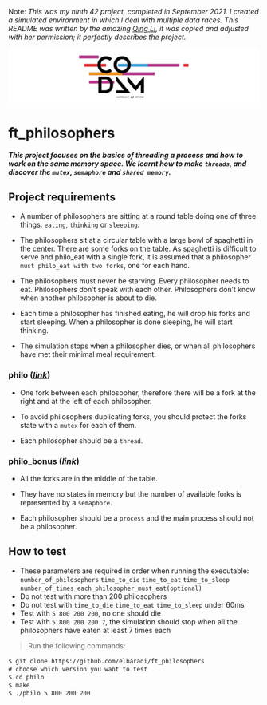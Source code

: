 Note: _This was my ninth 42 project, completed in September 2021. I created a simulated environment in which I deal with multiple data races. This README was written by the amazing [Qing Li](https://github.com/qingqingqingli), it was copied and adjusted with her permission; it perfectly describes the project._

[![Logo](https://github.com/qingqingqingli/readme_images/blob/master/codam_logo_1.png)](https://github.com/elbaradi/ft_philosophers)

# ft_philosophers

***This project focuses on the basics of threading a process and how to work on the same memory space. We learnt how to make `threads`, and discover the `mutex`, `semaphore` and `shared memory`.***

## Project requirements

- A number of philosophers are sitting at a round table doing one of three things: `eating`, `thinking` or `sleeping`. 
  
- The philosophers sit at a circular table with a large bowl of spaghetti in the center. There are some forks on the table. As spaghetti is difficult to serve and philo_eat with a single fork, it is assumed that a philosopher `must philo_eat with two forks`, one for each hand.

- The philosophers must never be starving. Every philosopher needs to eat. Philosophers don’t speak with each other. Philosophers don’t know when another philosopher is about to die. 

- Each time a philosopher has finished eating, he will drop his forks and start sleeping. When a philosopher is done sleeping, he will start thinking.

- The simulation stops when a philosopher dies, or when all philosophers have met their minimal meal requirement.

### philo ([*link*](https://github.com/elbaradi/ft_philosophers/blob/main/philo))

- One fork between each philosopher, therefore there will be a fork at the right and at the left of each philosopher.
  
- To avoid philosophers duplicating forks, you should protect the forks state with a `mutex` for each of them.
  
- Each philosopher should be a `thread`.

### philo_bonus ([*link*](https://github.com/elbaradi/ft_philosophers/blob/main/philo_bonus))

- All the forks are in the middle of the table.
  
- They have no states in memory but the number of available forks is represented by a `semaphore`.
  
- Each philosopher should be a `process` and the main process should not be a philosopher.

## How to test

- These parameters are required in order when running the executable: `number_of_philosophers` `time_to_die` `time_to_eat` `time_to_sleep` `number_of_times_each_philosopher_must_eat(optional)`
- Do not test with more than 200 philosophers
- Do not test with `time_to_die` `time_to_eat` `time_to_sleep` under 60ms
- Test with `5 800 200 200`, no one should die
- Test with `5 800 200 200 7`, the simulation should stop when all the philosophers have eaten at least 7 times each

> Run the following commands:

```shell
$ git clone https://github.com/elbaradi/ft_philosophers
# choose which version you want to test
$ cd philo
$ make
$ ./philo 5 800 200 200
```
